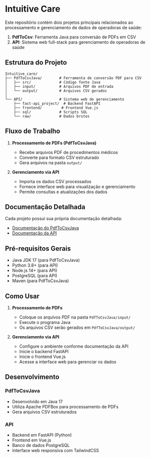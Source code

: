 # Intuitive Care

Este repositório contém dois projetos principais relacionados ao processamento e gerenciamento de dados de operadoras de saúde:

1. **PdfToCsv**: Ferramenta Java para conversão de PDFs em CSV
2. **API**: Sistema web full-stack para gerenciamento de operadoras de saúde

## Estrutura do Projeto

```
Intuitive_care/
├── PdfToCsvJava/        # Ferramenta de conversão PDF para CSV
│   ├── src/             # Código fonte Java
│   ├── input/           # Arquivos PDF de entrada
│   └── output/          # Arquivos CSV gerados
│
└── API/                 # Sistema web de gerenciamento
    ├── fast-api_project/  # Backend FastAPI
    ├── frontend/         # Frontend Vue.js
    ├── sql/             # Scripts SQL
    └── raw/             # Dados brutos
```

## Fluxo de Trabalho

1. **Processamento de PDFs (PdfToCsvJava)**
   - Recebe arquivos PDF de procedimentos médicos
   - Converte para formato CSV estruturado
   - Gera arquivos na pasta `output/`

2. **Gerenciamento via API**
   - Importa os dados CSV processados
   - Fornece interface web para visualização e gerenciamento
   - Permite consultas e atualizações dos dados

## Documentação Detalhada

Cada projeto possui sua própria documentação detalhada:

- [Documentação do PdfToCsvJava](PdfToCsvJava/README.md)
- [Documentação da API](API/README.md)

## Pré-requisitos Gerais

- Java JDK 17 (para PdfToCsvJava)
- Python 3.8+ (para API)
- Node.js 14+ (para API)
- PostgreSQL (para API)
- Maven (para PdfToCsvJava)

## Como Usar

1. **Processamento de PDFs**
   - Coloque os arquivos PDF na pasta `PdfToCsvJava/input/`
   - Execute o programa Java
   - Os arquivos CSV serão gerados em `PdfToCsvJava/output/`

2. **Gerenciamento via API**
   - Configure o ambiente conforme documentação da API
   - Inicie o backend FastAPI
   - Inicie o frontend Vue.js
   - Acesse a interface web para gerenciar os dados

## Desenvolvimento

### PdfToCsvJava
- Desenvolvido em Java 17
- Utiliza Apache PDFBox para processamento de PDFs
- Gera arquivos CSV estruturados

### API
- Backend em FastAPI (Python)
- Frontend em Vue.js
- Banco de dados PostgreSQL
- Interface web responsiva com TailwindCSS
